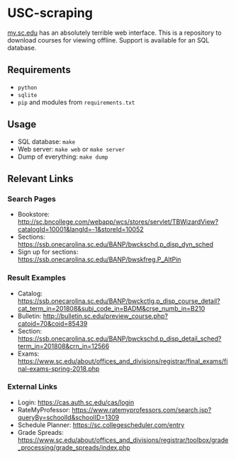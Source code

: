 # USC-scraping
[my.sc.edu](https://ssb.onecarolina.sc.edu/BANP/bwskfcls.P_GetCrse) has an absolutely terrible web interface.
This is a repository to download courses for viewing offline.
Support is available for an SQL database.

## Requirements
- `python`
- `sqlite`
- `pip` and modules from `requirements.txt`

## Usage
- SQL database: `make`
- Web server: `make web` or `make server`
- Dump of everything: `make dump`

## Relevant Links
### Search Pages
- Bookstore:	http://sc.bncollege.com/webapp/wcs/stores/servlet/TBWizardView?catalogId=10001&langId=-1&storeId=10052
- Sections:	https://ssb.onecarolina.sc.edu/BANP/bwckschd.p_disp_dyn_sched
- Sign up for sections: https://ssb.onecarolina.sc.edu/BANP/bwskfreg.P_AltPin

### Result Examples
- Catalog:	https://ssb.onecarolina.sc.edu/BANP/bwckctlg.p_disp_course_detail?cat_term_in=201808&subj_code_in=BADM&crse_numb_in=B210
- Bulletin:	http://bulletin.sc.edu/preview_course.php?catoid=70&coid=85439
- Section:	https://ssb.onecarolina.sc.edu/BANP/bwckschd.p_disp_detail_sched?term_in=201808&crn_in=12566
- Exams:	https://www.sc.edu/about/offices_and_divisions/registrar/final_exams/final-exams-spring-2018.php

### External Links
- Login:	https://cas.auth.sc.edu/cas/login
- RateMyProfessor:	https://www.ratemyprofessors.com/search.jsp?queryBy=schoolId&schoolID=1309
- Schedule Planner:	https://sc.collegescheduler.com/entry
- Grade Spreads:	https://www.sc.edu/about/offices_and_divisions/registrar/toolbox/grade_processing/grade_spreads/index.php
